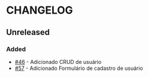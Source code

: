 # CHANGELOG
## Unreleased


### Added
-   [#46](https://github.com/KozielGPC/championship-platform/issues/46) - Adicionado CRUD de usuário
-   [#57](https://github.com/KozielGPC/championship-platform/issues/57) - Adicionado Formulário de cadastro de usuário
